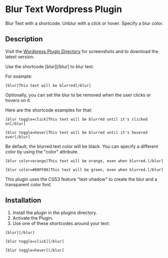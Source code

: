 # Blur Text Wordpress Plugin

Blur Text with a shortcode.  Unblur with a click or hover.  Specify a blur color.

## Description

Visit the [Wordpress Plugin Directory](https://wordpress.org/plugins/blur-text/screenshots/) for screenshots and to download the latest version.

Use the shortcode [blur][/blur] to blur text.

For example:

```[blur]This text will be blurred[/blur]```

Optionally, you can set the blur to be removed when the user clicks or hovers on it.

Here are the shortcode examples for that:

```[blur toggle=click]This text will be blurred until it's clicked on[/blur]```

```[blur toggle=hover]This text will be blurred until it's hovered over[/blur]```

Be default, the blurred text color will be black.  You can specify a different color by using the "color" attribute.

```[blur color=orange]This text will be orange, even when blurred.[/blur]```

```[blur color=#00FF00]This text will be green, even when blurred.[/blur]```

This plugin uses the CSS3 feature "text-shadow" to create the blur and a transparent color font.

## Installation

1. Install the plugin in the plugins directory.
2. Activate the Plugin.
3. Use one of these shortcodes around your text:

```[blur][/blur]```

```[blur toggle=click][/blur]```

```[blur toggle=hover][/blur]```

